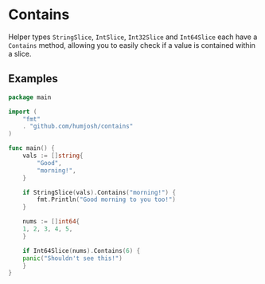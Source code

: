 # Contains
Helper types `StringSlice`, `IntSlice`, `Int32Slice` and `Int64Slice` each have a `Contains` method, allowing you to easily check if a value is contained within a slice.

## Examples
```go
package main

import (
    "fmt"
    . "github.com/humjosh/contains"
)

func main() {
    vals := []string{
        "Good",
        "morning!",
    }

    if StringSlice(vals).Contains("morning!") {
        fmt.Println("Good morning to you too!")
    }

    nums := []int64{
	1, 2, 3, 4, 5,
    }

    if Int64Slice(nums).Contains(6) {
	panic("Shouldn't see this!")
    }
}
```
